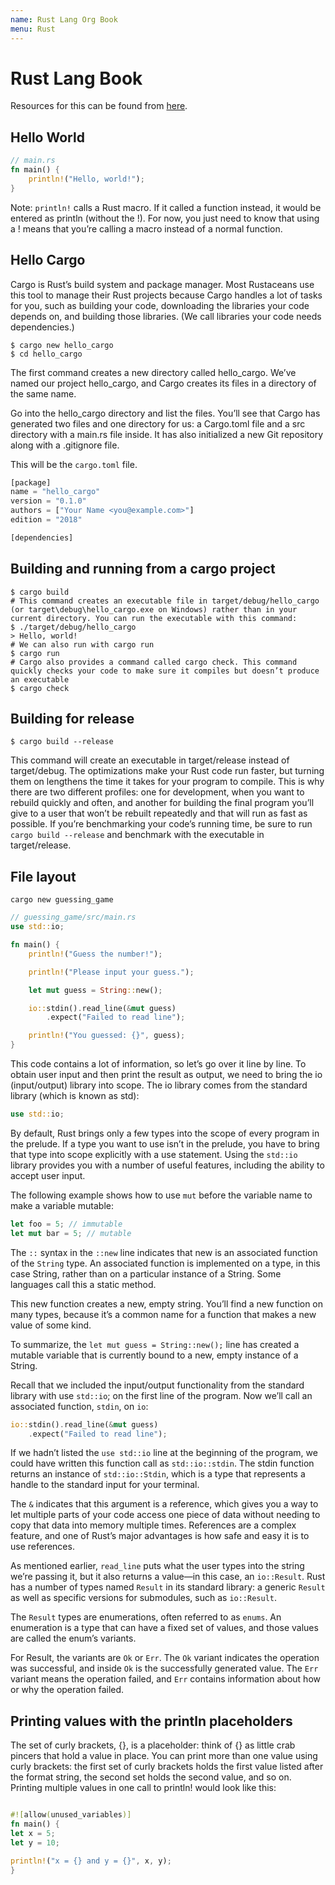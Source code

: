 ```yaml
---
name: Rust Lang Org Book
menu: Rust
---
```


# Rust Lang Book

Resources for this can be found from [here](https://doc.rust-lang.org/book/foreword.html).

## Hello World

```rust
// main.rs
fn main() {
    println!("Hello, world!");
}
```

Note: `println!` calls a Rust macro. If it called a function instead, it would be entered as println (without the !). For now, you just need to know that using a ! means that you’re calling a macro instead of a normal function.

## Hello Cargo

Cargo is Rust’s build system and package manager. Most Rustaceans use this tool to manage their Rust projects because Cargo handles a lot of tasks for you, such as building your code, downloading the libraries your code depends on, and building those libraries. (We call libraries your code needs dependencies.)

```shell
$ cargo new hello_cargo
$ cd hello_cargo
```

The first command creates a new directory called hello_cargo. We’ve named our project hello_cargo, and Cargo creates its files in a directory of the same name.

Go into the hello_cargo directory and list the files. You’ll see that Cargo has generated two files and one directory for us: a Cargo.toml file and a src directory with a main.rs file inside. It has also initialized a new Git repository along with a .gitignore file.

This will be the `cargo.toml` file.

```rust
[package]
name = "hello_cargo"
version = "0.1.0"
authors = ["Your Name <you@example.com>"]
edition = "2018"

[dependencies]
```

## Building and running from a cargo project

```shell
$ cargo build
# This command creates an executable file in target/debug/hello_cargo (or target\debug\hello_cargo.exe on Windows) rather than in your current directory. You can run the executable with this command:
$ ./target/debug/hello_cargo
> Hello, world!
# We can also run with cargo run
$ cargo run
# Cargo also provides a command called cargo check. This command quickly checks your code to make sure it compiles but doesn’t produce an executable
$ cargo check
```

## Building for release

```shell
$ cargo build --release
```

This command will create an executable in target/release instead of target/debug. The optimizations make your Rust code run faster, but turning them on lengthens the time it takes for your program to compile. This is why there are two different profiles: one for development, when you want to rebuild quickly and often, and another for building the final program you’ll give to a user that won’t be rebuilt repeatedly and that will run as fast as possible. If you’re benchmarking your code’s running time, be sure to run `cargo build --release` and benchmark with the executable in target/release.

## File layout

```shell
cargo new guessing_game
```

```rust
// guessing_game/src/main.rs
use std::io;

fn main() {
    println!("Guess the number!");

    println!("Please input your guess.");

    let mut guess = String::new();

    io::stdin().read_line(&mut guess)
        .expect("Failed to read line");

    println!("You guessed: {}", guess);
}
```

This code contains a lot of information, so let’s go over it line by line. To obtain user input and then print the result as output, we need to bring the io (input/output) library into scope. The io library comes from the standard library (which is known as std):

```rust
use std::io;
```

By default, Rust brings only a few types into the scope of every program in the prelude. If a type you want to use isn’t in the prelude, you have to bring that type into scope explicitly with a use statement. Using the `std::io` library provides you with a number of useful features, including the ability to accept user input.

The following example shows how to use `mut` before the variable name to make a variable mutable:

```rust
let foo = 5; // immutable
let mut bar = 5; // mutable
```

The `::` syntax in the `::new` line indicates that new is an associated function of the `String` type. An associated function is implemented on a type, in this case String, rather than on a particular instance of a String. Some languages call this a static method.

This new function creates a new, empty string. You’ll find a new function on many types, because it’s a common name for a function that makes a new value of some kind.

To summarize, the `let mut guess = String::new();` line has created a mutable variable that is currently bound to a new, empty instance of a String.

Recall that we included the input/output functionality from the standard library with use `std::io`; on the first line of the program. Now we’ll call an associated function, `stdin`, on `io`:

```rust
io::stdin().read_line(&mut guess)
    .expect("Failed to read line");
```

If we hadn’t listed the `use std::io` line at the beginning of the program, we could have written this function call as `std::io::stdin`. The stdin function returns an instance of `std::io::Stdin`, which is a type that represents a handle to the standard input for your terminal.

The `&` indicates that this argument is a reference, which gives you a way to let multiple parts of your code access one piece of data without needing to copy that data into memory multiple times. References are a complex feature, and one of Rust’s major advantages is how safe and easy it is to use references.

As mentioned earlier, `read_line` puts what the user types into the string we’re passing it, but it also returns a value—in this case, an `io::Result`. Rust has a number of types named `Result` in its standard library: a generic `Result` as well as specific versions for submodules, such as `io::Result`.

The `Result` types are enumerations, often referred to as `enums`. An enumeration is a type that can have a fixed set of values, and those values are called the enum’s variants.

For Result, the variants are `Ok` or `Err`. The `Ok` variant indicates the operation was successful, and inside `Ok` is the successfully generated value. The `Err` variant means the operation failed, and `Err` contains information about how or why the operation failed.

## Printing values with the println placeholders

The set of curly brackets, {}, is a placeholder: think of {} as little crab pincers that hold a value in place. You can print more than one value using curly brackets: the first set of curly brackets holds the first value listed after the format string, the second set holds the second value, and so on. Printing multiple values in one call to println! would look like this:

```rust

#![allow(unused_variables)]
fn main() {
let x = 5;
let y = 10;

println!("x = {} and y = {}", x, y);
}
```
